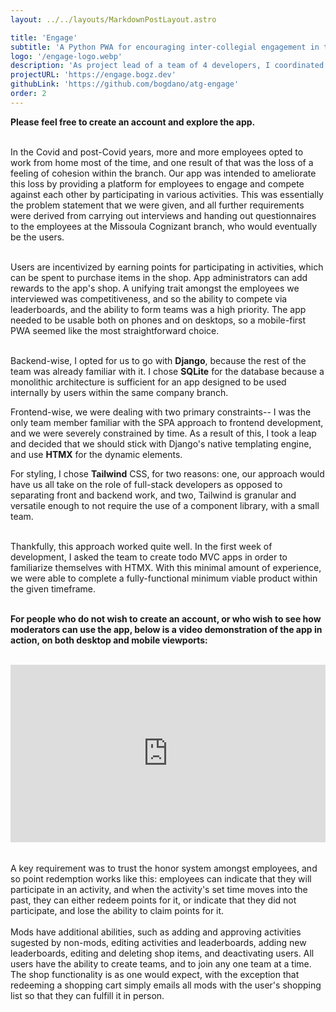 ```yaml
---
layout: ../../layouts/MarkdownPostLayout.astro

title: 'Engage'
subtitle: 'A Python PWA for encouraging inter-collegial engagement in the workplace.'
logo: '/engage-logo.webp'
description: 'As project lead of a team of 4 developers, I coordinated the gathering and documentation of requirements, outlining of project scope, database design, prototyping, and led the development of an internal web app for a Cognizant branch to completion, within 3 months.'
projectURL: 'https://engage.bogz.dev'
githubLink: 'https://github.com/bogdano/atg-engage'
order: 2
---
```


**Please feel free to create an account and explore the app.**<br /><br />

In the Covid and post-Covid years, more and more employees opted to work from home most of the time, and one result of that was the loss
of a feeling of cohesion within the branch. Our app was intended to ameliorate this loss by providing a platform for employees to engage
and compete against each other by participating in various activities. This was essentially the problem statement that we were given, and all further
requirements were derived from carrying out interviews and handing out questionnaires to the employees at the Missoula Cognizant branch, who would eventually be the users.<br /><br />

Users are incentivized by earning points for participating in activities, which can be spent to purchase items in the shop. App administrators
can add rewards to the app's shop. A unifying trait amongst the employees we interviewed was competitiveness, and so the ability to compete via
leaderboards, and the ability to form teams was a high priority. The app needed to be usable both on phones and on desktops, so a mobile-first PWA seemed like
the most straightforward choice.<br /><br />

Backend-wise, I opted for us to go with **Django**, because the rest of the team was already familiar with it. I chose **SQLite** for the database because a monolithic
architecture is sufficient for an app designed to be used internally by users within the same company branch.

Frontend-wise, we were dealing with two primary constraints-- I was the only team member familiar with the SPA approach to frontend development, and we were severely
constrained by time. As a result of this, I took a leap and decided that we should stick with Django's native templating engine, and use **HTMX** for the dynamic elements.

For styling, I chose **Tailwind** CSS, for two reasons: one, our approach would have us all take on the role of full-stack developers as opposed to separating
front and backend work, and two, Tailwind is granular and versatile enough to not require the use of a component library, with a small team.<br /><br />

Thankfully, this approach worked quite well. In the first week of development, I asked the team to create todo MVC apps in order to familiarize themselves with HTMX.
With this minimal amount of experience, we were able to complete a fully-functional minimum viable product within the given timeframe.<br /><br />

**For people who do not wish to create an account, or who wish to see how moderators can use the app, below is a video demonstration of the app in action, on both
desktop and mobile viewports:**<br /><br />
<div style="padding:56.25% 0 0 0;position:relative;"><iframe src="https://player.vimeo.com/video/1007484684?badge=0&amp;autopause=0&amp;player_id=0&amp;app_id=58479" frameborder="0" allow="autoplay; fullscreen; picture-in-picture; clipboard-write" style="position:absolute;top:0;left:0;width:100%;height:100%;" title="Engage Demo"></iframe></div><script src="https://player.vimeo.com/api/player.js"></script>
<br /><br />
A key requirement was to trust the honor system amongst employees, and so point redemption works like this: employees can indicate that they will participate in an activity,
and when the activity's set time moves into the past, they can either redeem points for it, or indicate that they did not participate, and lose the ability to claim points for it.
<br /><br />
Mods have additional abilities, such as adding and approving activities sugested by non-mods, editing activities and leaderboards, adding new leaderboards, editing and deleting
shop items, and deactivating users. All users have the ability to create teams, and to join any one team at a time. The shop functionality is as one would expect, with the
exception that redeeming a shopping cart simply emails all mods with the user's shopping list so that they can fulfill it in person.
